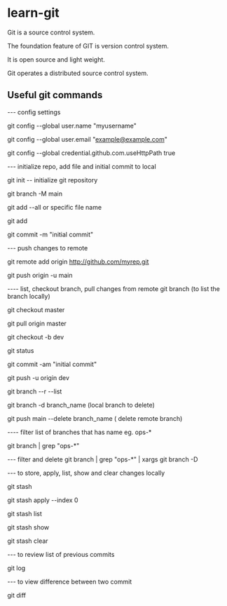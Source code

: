 # learn-git

Git is a source control system. 

The foundation feature of GIT is version control system. 

It is open source and light weight.

Git operates a distributed source control system.

## Useful git commands

--- config settings

git config --global user.name "myusername"

git config --global user.email "example@example.com"

git config --global credential.github.com.useHttpPath true


--- initialize repo, add file and initial commit to local

git init    -- initialize git repository

git branch -M main

git add --all or specific file name

git add <filename>

git commit -m "initial commit"

--- push changes to remote

git remote add origin <http://github.com/myrep.git>

git push origin -u main


---- list, checkout branch, pull changes from remote 
git branch (to list the branch locally)

git checkout master

git pull origin master

git checkout -b dev

git status

git commit -am "initial commit"

git push -u origin dev

git branch --r --list

git branch -d branch_name (local branch to delete)

git push main --delete branch_name ( delete remote branch)

---- filter list of branches that has name eg. ops-*

git branch | grep "ops-*"

--- filter and delete
git branch | grep "ops-*" | xargs git branch -D


--- to store, apply, list, show and clear changes locally

git stash

git stash apply --index 0

git stash list

git stash show

git stash clear

--- to review list of previous commits

git log

--- to view difference between two commit

git diff <commitid-a> <commitid-b>
